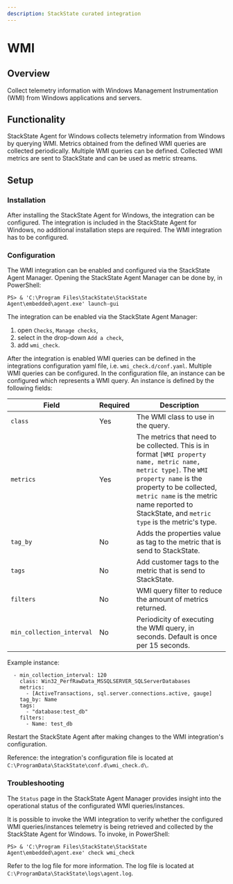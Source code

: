 ```yaml
---
description: StackState curated integration
---
```


# WMI

## Overview

Collect telemetry information with Windows Management Instrumentation (WMI) from Windows applications and servers. 

## Functionality

StackState Agent for Windows collects telemetry information from Windows by querying WMI. 
Metrics obtained from the defined WMI queries are collected periodically. Multiple WMI queries can be defined. 
Collected WMI metrics are sent to StackState and can be used as metric streams.

## Setup

### Installation

After installing the StackState Agent for Windows, the integration can be configured. 
The integration is included in the StackState Agent for Windows, no additional installation steps are required. 
The WMI integration has to be configured. 

### Configuration

The WMI integration can be enabled and configured via the StackState Agent Manager. Opening the StackState Agent Manager can be done by, in PowerShell:

```
PS> & 'C:\Program Files\StackState\StackState Agent\embedded\agent.exe' launch-gui
```

The integration can be enabled via the StackState Agent Manager: 

1. open `Checks`, `Manage checks`, 
1. select in the drop-down `Add a check`,
1. add `wmi_check`.


After the integration is enabled WMI queries can be defined in the integrations configuration yaml file, i.e. `wmi_check.d/conf.yaml`.
Multiple WMI queries can be configured. In the configuration file, an instance can be configured which represents a WMI query. An instance is defined by the following fields:

| Field                     | Required | Description |
| ------------------------- | -------- | ----------- |
| `class`                   | Yes | The WMI class to use in the query. |
| `metrics`                 | Yes | The metrics that need to be collected. This is in format `[WMI property name, metric name, metric type]`. The `WMI property name` is the property to be collected, `metric name` is the metric name reported to StackState, and `metric type` is the metric's type. |
| `tag_by`                  | No  | Adds the properties value as tag to the metric that is send to StackState. |
| `tags`                    | No  | Add customer tags to the metric that is send to StackState. |
| `filters`                 | No  | WMI query filter to reduce the amount of metrics returned. |
| `min_collection_interval` | No  | Periodicity of executing the WMI query, in seconds. Default is once per 15 seconds. |


Example instance:
```
  - min_collection_interval: 120
    class: Win32_PerfRawData_MSSQLSERVER_SQLServerDatabases
    metrics:
      - [ActiveTransactions, sql.server.connections.active, gauge]
    tag_by: Name
    tags: 
      - "database:test_db"
    filters:
      - Name: test_db
```

Restart the StackState Agent after making changes to the WMI integration's configuration. 

Reference: the integration's configuration file is located at ` C:\ProgramData\StackState\conf.d\wmi_check.d\`.

### Troubleshooting

The `Status` page in the StackState Agent Manager provides insight into the operational status of the configurated WMI queries/instances.

It is possible to invoke the WMI integration to verify whether the configured WMI queries/instances telemetry is being retrieved and collected by the StackState Agent for Windows. To invoke, in PowerShell: 

```
PS> & 'C:\Program Files\StackState\StackState Agent\embedded\agent.exe' check wmi_check
 ```


Refer to the log file for more information. The log file is located at ` C:\ProgramData\StackState\logs\agent.log`. 
